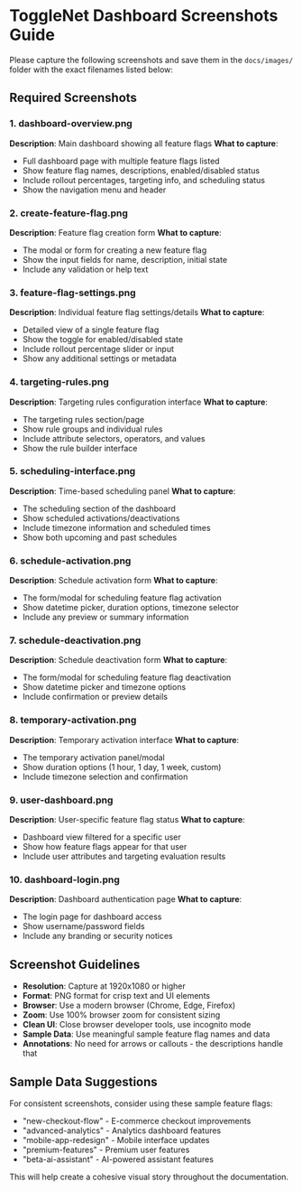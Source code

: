 # ToggleNet Dashboard Screenshots Guide

Please capture the following screenshots and save them in the `docs/images/` folder with the exact filenames listed below:

## Required Screenshots

### 1. dashboard-overview.png
**Description**: Main dashboard showing all feature flags
**What to capture**: 
- Full dashboard page with multiple feature flags listed
- Show feature flag names, descriptions, enabled/disabled status
- Include rollout percentages, targeting info, and scheduling status
- Show the navigation menu and header

### 2. create-feature-flag.png
**Description**: Feature flag creation form
**What to capture**:
- The modal or form for creating a new feature flag
- Show the input fields for name, description, initial state
- Include any validation or help text

### 3. feature-flag-settings.png
**Description**: Individual feature flag settings/details
**What to capture**:
- Detailed view of a single feature flag
- Show the toggle for enabled/disabled state
- Include rollout percentage slider or input
- Show any additional settings or metadata

### 4. targeting-rules.png
**Description**: Targeting rules configuration interface
**What to capture**:
- The targeting rules section/page
- Show rule groups and individual rules
- Include attribute selectors, operators, and values
- Show the rule builder interface

### 5. scheduling-interface.png
**Description**: Time-based scheduling panel
**What to capture**:
- The scheduling section of the dashboard
- Show scheduled activations/deactivations
- Include timezone information and scheduled times
- Show both upcoming and past schedules

### 6. schedule-activation.png
**Description**: Schedule activation form
**What to capture**:
- The form/modal for scheduling feature flag activation
- Show datetime picker, duration options, timezone selector
- Include any preview or summary information

### 7. schedule-deactivation.png
**Description**: Schedule deactivation form
**What to capture**:
- The form/modal for scheduling feature flag deactivation
- Show datetime picker and timezone options
- Include confirmation or preview details

### 8. temporary-activation.png
**Description**: Temporary activation interface
**What to capture**:
- The temporary activation panel/modal
- Show duration options (1 hour, 1 day, 1 week, custom)
- Include timezone selection and confirmation

### 9. user-dashboard.png
**Description**: User-specific feature flag status
**What to capture**:
- Dashboard view filtered for a specific user
- Show how feature flags appear for that user
- Include user attributes and targeting evaluation results

### 10. dashboard-login.png
**Description**: Dashboard authentication page
**What to capture**:
- The login page for dashboard access
- Show username/password fields
- Include any branding or security notices

## Screenshot Guidelines

- **Resolution**: Capture at 1920x1080 or higher
- **Format**: PNG format for crisp text and UI elements
- **Browser**: Use a modern browser (Chrome, Edge, Firefox)
- **Zoom**: Use 100% browser zoom for consistent sizing
- **Clean UI**: Close browser developer tools, use incognito mode
- **Sample Data**: Use meaningful sample feature flag names and data
- **Annotations**: No need for arrows or callouts - the descriptions handle that

## Sample Data Suggestions

For consistent screenshots, consider using these sample feature flags:
- "new-checkout-flow" - E-commerce checkout improvements
- "advanced-analytics" - Analytics dashboard features  
- "mobile-app-redesign" - Mobile interface updates
- "premium-features" - Premium user features
- "beta-ai-assistant" - AI-powered assistant features

This will help create a cohesive visual story throughout the documentation.

